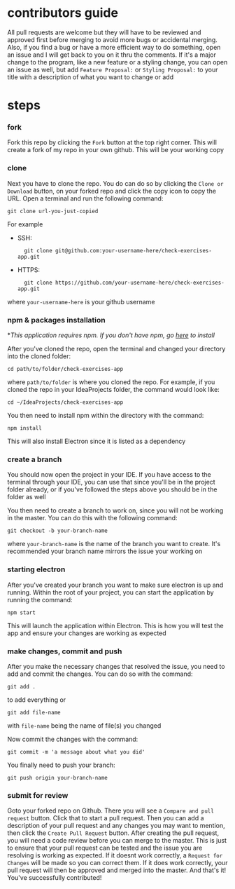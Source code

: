 # contributors guide

All pull requests are welcome but they will have to be reviewed and approved first before merging to avoid more bugs or accidental merging. Also, if you find a bug or have a more efficient way to do something, open an issue and I will get back to you on it thru the comments. If it's a major change to the program, like a new feature or a styling change, you can open an issue as well, but add `Feature Proposal:` or `Styling Proposal:` to your title with a description of what you want to change or add

# steps
### fork
Fork this repo by clicking the `Fork` button at the top right corner. 
This will create a fork of my repo in your own github. This will be your working copy 

### clone
Next you have to clone the repo. You do can do so by clicking the `Clone or Download` button, on your forked repo and click the copy icon to copy the URL. Open a terminal and run the following command: 

	git clone url-you-just-copied

For example

* SSH:

		git clone git@github.com:your-username-here/check-exercises-app.git

* HTTPS:

		git clone https://github.com/your-username-here/check-exercises-app.git
		
where `your-username-here` is your github username

### npm & packages installation
**This application requires npm. If you don't have npm, go [here](https://www.npmjs.com/get-npm) to install*

After you've cloned the repo, open the terminal and changed your directory into the cloned folder:

	cd path/to/folder/check-exercises-app

where `path/to/folder` is where you cloned the repo. For example, if you cloned the repo in your IdeaProjects folder, the command would look like:

	cd ~/IdeaProjects/check-exercises-app
	
You then need to install npm within the directory with the command:

	npm install
	
This will also install Electron since it is listed as a dependency

### create a branch
You should now open the project in your IDE. If you have access to the terminal through your IDE, you can use that since you'll be in the project folder already, or if you've followed the steps above you should be in the folder as well

You then need to create a branch to work on, since you will not be working in the master. You can do this with the following command:

	git checkout -b your-branch-name
	
where `your-branch-name` is the name of the branch you want to create. It's recommended your branch name mirrors the issue your working on

### starting electron
After you've created your branch you want to make sure electron is up and running. Within the root of your project, you can start the application by running the command:

    npm start
    
This will launch the application within Electron. This is how you will test the app and ensure your changes are working as expected

### make changes, commit and push
After you make the necessary changes that resolved the issue, you need to add and commit the changes. You can do so with the command:

	git add .

to add everything or

	git add file-name

with `file-name` being the name of file(s) you changed

Now commit the changes with the command:

	git commit -m 'a message about what you did'
	
You finally need to push your branch:

	git push origin your-branch-name
	
### submit for review
Goto your forked repo on Github. There you will see a `Compare and pull request` button. Click that to start a pull request. Then you can add a description of your pull request and any changes you may want to mention, then click the `Create Pull Request` button. After creating the pull request, you will need a code review before you can merge to the master. This is just to ensure that your pull request can be tested and the issue you are resolving is working as expected. If it doesnt work correctly, a `Request for Changes` will be made so you can correct them. If it does work correctly, your pull request will then be approved and merged into the master. And that's it! You've successfully contributed!